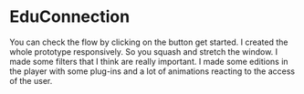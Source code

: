 # EduConnection
You can check the flow by clicking on the button get started. I created the whole prototype responsively. So you squash and stretch the window. I made some filters that I think are really important. I made some editions in the player with some plug-ins and a lot of animations reacting to the access of the user.
